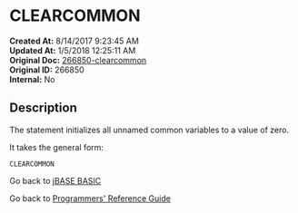 # CLEARCOMMON

**Created At:** 8/14/2017 9:23:45 AM  
**Updated At:** 1/5/2018 12:25:11 AM  
**Original Doc:** [266850-clearcommon](https://docs.jbase.com/36868-jbase-basic/266850-clearcommon)  
**Original ID:** 266850  
**Internal:** No  

## Description

The statement initializes all unnamed common variables to a value of zero.

It takes the general form:

```
CLEARCOMMON
```

Go back to [jBASE BASIC](./../README.md)

Go back to [Programmers' Reference Guide](./../../reference-guides/jbc/README.md)
